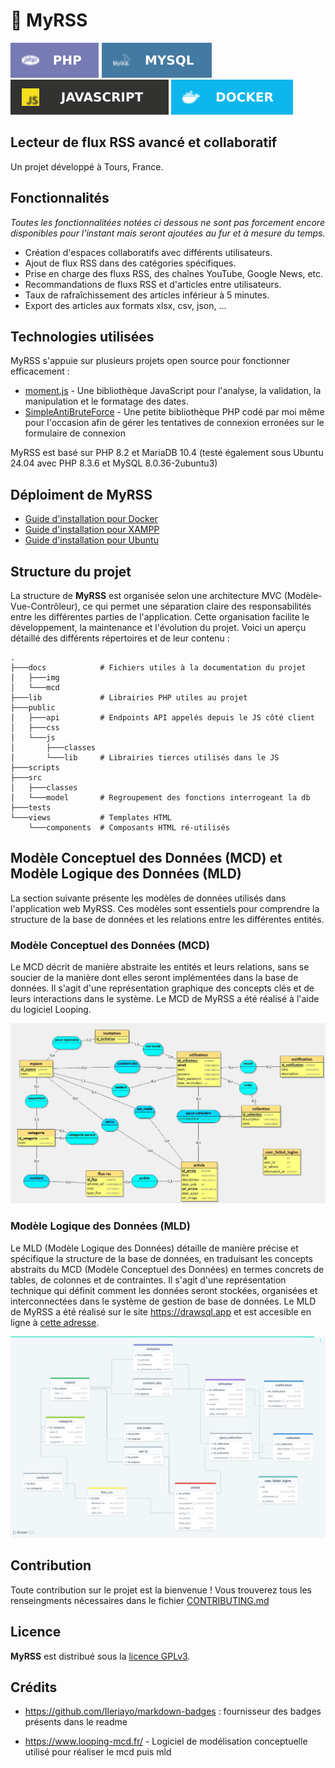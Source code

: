 # 📰 MyRSS

![PHP](./docs/img/php.svg)
![MySQL](./docs/img/mysql.svg)
![JS](./docs/img/js.svg)
![Docker](./docs/img/docker.svg)

## Lecteur de flux RSS avancé et collaboratif

Un projet développé à Tours, France.

## Fonctionnalités

_Toutes les fonctionnalitées notées ci dessous ne sont pas forcement encore disponibles pour l'instant mais seront ajoutées au fur et à mesure du temps._

- Création d'espaces collaboratifs avec différents utilisateurs.
- Ajout de flux RSS dans des catégories spécifiques.
- Prise en charge des fluxs RSS, des chaînes YouTube, Google News, etc.
- Recommandations de fluxs RSS et d'articles entre utilisateurs.
- Taux de rafraîchissement des articles inférieur à 5 minutes.
- Export des articles aux formats xlsx, csv, json, ...

## Technologies utilisées

MyRSS s'appuie sur plusieurs projets open source pour fonctionner efficacement :

- [moment.js](https://github.com/moment/moment/) - Une bibliothèque JavaScript pour l'analyse, la validation, la manipulation et le formatage des dates.
- [SimpleAntiBruteForce](https://github.com/GatienFrenchDev/SimpleAntiBruteForce) - Une petite bibliothèque PHP codé par moi même pour l'occasion afin de gérer les tentatives de connexion erronées sur le formulaire de connexion

MyRSS est basé sur PHP 8.2 et MariaDB 10.4 (testé également sous Ubuntu 24.04 avec PHP 8.3.6 et MySQL 8.0.36-2ubuntu3)

## Déploiment de MyRSS
- [Guide d'installation pour Docker](./docs/installation_guide_docker.md)
- [Guide d'installation pour XAMPP](./docs/installation_guide_xampp.md)
- [Guide d'installation pour Ubuntu](./docs/installation_guide_ubuntu.md)

## Structure du projet

La structure de **MyRSS** est organisée selon une architecture MVC (Modèle-Vue-Contrôleur), ce qui permet une séparation claire des responsabilités entre les différentes parties de l'application. Cette organisation facilite le développement, la maintenance et l'évolution du projet. Voici un aperçu détaillé des différents répertoires et de leur contenu :


```
.
├───docs            # Fichiers utiles à la documentation du projet
│   ├───img
│   └───mcd
├───lib             # Librairies PHP utiles au projet
├───public
│   ├───api         # Endpoints API appelés depuis le JS côté client
│   ├───css
│   └───js
│       ├───classes
│       └───lib     # Librairies tierces utilisés dans le JS
├───scripts
├───src
│   ├───classes
│   └───model       # Regroupement des fonctions interrogeant la db
├───tests
└───views           # Templates HTML
    └───components  # Composants HTML ré-utilisés
```

## Modèle Conceptuel des Données (MCD) et Modèle Logique des Données (MLD)

La section suivante présente les modèles de données utilisés dans l'application web MyRSS. Ces modèles sont essentiels pour comprendre la structure de la base de données et les relations entre les différentes entités.

### Modèle Conceptuel des Données (MCD)
Le MCD décrit de manière abstraite les entités et leurs relations, sans se soucier de la manière dont elles seront implémentées dans la base de données. Il s'agit d'une représentation graphique des concepts clés et de leurs interactions dans le système. Le MCD de MyRSS a été réalisé à l'aide du logiciel Looping.

![MCD](./docs/img/mcd.jpg)

### Modèle Logique des Données (MLD)
Le MLD (Modèle Logique des Données) détaille de manière précise et spécifique la structure de la base de données, en traduisant les concepts abstraits du MCD (Modèle Conceptuel des Données) en termes concrets de tables, de colonnes et de contraintes. Il s'agit d'une représentation technique qui définit comment les données seront stockées, organisées et interconnectées dans le système de gestion de base de données. Le MLD de MyRSS a été réalisé sur le site https://drawsql.app et est accesible en ligne à [cette adresse](https://drawsql.app/teams/gatiendev/diagrams/myrss).

![MLD](./docs/img/mld.png)

## Contribution

Toute contribution sur le projet est la bienvenue ! Vous trouverez tous les renseingments nécessaires dans le fichier [CONTRIBUTING.md](./CONTRIBUTING.md)

## Licence

**MyRSS** est distribué sous la [licence GPLv3](./LICENSE).


## Crédits
- https://github.com/Ileriayo/markdown-badges : fournisseur des badges présents dans le readme

- https://www.looping-mcd.fr/ - Logiciel de modélisation conceptuelle utilisé pour réaliser le mcd puis mld
